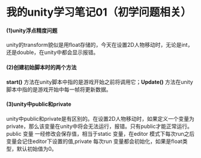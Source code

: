 # 我的unity学习笔记01（初学问题相关）
#### (1)unity浮点精度问题
unity的transform貌似是用float存储的，今天在设置2D人物移动时，无论是int，还是double，在unity中都会显示报错。
#### (2)创建初始脚本时的两个方法
**start()** 方法在unity脚本中指的是游戏开始之前将调用它；**Update()** 方法在unity脚本中指的是游戏开始中每一帧将更新数据。
#### (3)unity中public和private
unity中public和private是有区别的。在设置2D人物移动时，如果定义一个变量为private，那么该变量在unity中将会无法运行，报错。只有public才能正常运行。public 变量 一经修改会保存值，相当于static 变量，在editor 模式下每次run之后变量会记住editor下设置的值,private 每次run 变量都会初始化，如果是float类型，默认初始值为0。

